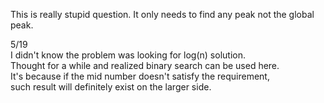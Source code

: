 This is really stupid question.
It only needs to find any peak not the global peak.

5/19\
I didn't know the problem was looking for log(n) solution.\
Thought for a while and realized binary search can be used here.\
It's because if the mid number doesn't satisfy the requirement,\
such result will definitely exist on the larger side.

